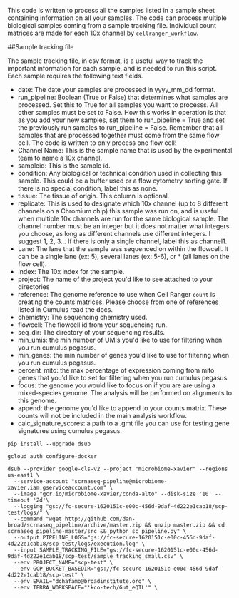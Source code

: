 

This code is written to process all the samples listed in a sample sheet containing information on all your samples. The code can process multiple biological samples coming from a sample tracking file. Individual count matrices are made for each 10x channel by `cellranger_workflow`.

##Sample tracking file

The sample tracking file, in csv format, is a useful way to track the important information for each sample, and is needed to run this script. Each sample requires the following text fields.
- date: The date your samples are processed in yyyy_mm_dd format.
- run_pipeline: Boolean (True or False) that determines what samples are processed. Set this to True for all samples you want to processs. All other samples must be set to False. How this works in operation is that as you add your new samples, set them to run_pipeline = True and set the previously run samples to run_pipeline = False. Remember that all samples that are processed together must come from the same flow cell. The code is written to only process one flow cell!
- Channel Name: This is the sample name that is used by the experimental team to name a 10x channel.
- sampleid: This is the sample id.
- condition: Any biological or technical condition used in collecting this sample. This could be a buffer used or a flow cytometry sorting gate. If there is no special condition, label this as none.
- tissue: The tissue of origin. This column is optional.
- replicate: This is used to designate which 10x channel (up to 8 different channels on a Chromium chip) this sample was run on, and is useful when multiple 10x channels are run for the same biological sample. The channel number must be an integer but it does not matter what integers you choose, as long as different channels use different integers. I suggest 1, 2, 3... If there is only a single channel, label this as channel1.
- Lane: The lane that the sample was sequenced on within the flowcell. It can be a single lane (ex: 5), several lanes (ex: 5-6), or * (all lanes on the flow cell).
- Index: The 10x index for the sample.
- project: The name of the project you'd like to see attached to your directories
- reference: The genome reference to use when Cell Ranger `count` is creating the counts matrices. Please choose from one of references listed in Cumulus read the docs.
- chemistry: The sequencing chemistry used.
- flowcell: The flowcell id from your sequencing run.
- seq_dir: The directory of your sequencing results.
- min_umis: the min number of UMIs you'd like to use for filtering when you run cumulus pegasus.
- min_genes: the min number of genes you'd like to use for filtering when you run cumulus pegasus.
- percent_mito: the max percentage of expression coming from mito genes that you'd like to set for filtering when you run cumulus pegasus.
- focus: the genome you would like to focus on if you are are using a mixed-species genome. The analysis will be performed on alignments to this genome.
- append: the genome you'd like to append to your counts matrix. These counts will not be included in the main analysis workflow.
- calc_signature_scores: a path to a .gmt file you can use for testing gene signatures using cumulus pegasus.


```commandline
pip install --upgrade dsub

gcloud auth configure-docker

dsub --provider google-cls-v2 --project "microbiome-xavier" --regions us-east1 \
  --service-account "scrnaseq-pipeline@microbiome-xavier.iam.gserviceaccount.com" \
  --image "gcr.io/microbiome-xavier/conda-alto" --disk-size '10' --timeout '2d'\
  --logging "gs://fc-secure-1620151c-e00c-456d-9daf-4d222e1cab18/scp-test/logs/" \
  --command "wget http://github.com/dan-broad/scrnaseq_pipeline/archive/master.zip && unzip master.zip && cd scrnaseq_pipeline-master/src && python sc_pipeline.py" \
  --output PIPELINE_LOGS="gs://fc-secure-1620151c-e00c-456d-9daf-4d222e1cab18/scp-test/logs/execution.log" \
  --input SAMPLE_TRACKING_FILE="gs://fc-secure-1620151c-e00c-456d-9daf-4d222e1cab18/scp-test/sample_tracking_small.csv" \
  --env PROJECT_NAME="scp-test" \
  --env GCP_BUCKET_BASEDIR="gs://fc-secure-1620151c-e00c-456d-9daf-4d222e1cab18/scp-test" \
  --env EMAIL="dchafamo@broadinstitute.org" \
  --env TERRA_WORKSPACE="'kco-tech/Gut_eQTL'" \
```


